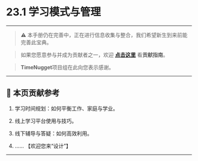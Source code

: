 # 23.1 学习模式与管理

---

> ⚠️ 本手册仍在完善中，正在进行信息收集与整合，我们希望新生到来前能完善此宝典。  

> 如果您愿意参与并成为贡献者之一，欢迎 **[点击这里](/CONTRIBUTING.md)** 看**贡献指南**。

> **TimeNugget**项目组在此向您表示感谢。

---

## 📌 本页贡献参考

1. 学习时间规划：如何平衡工作、家庭与学业。

2. 线上学习平台使用与技巧。

3. 线下辅导与答疑：如何高效利用。

4. ……  【欢迎您来“设计”】

---
